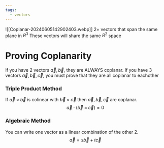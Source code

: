 ```yaml
---
tags:
  - vectors
---
```

![[Coplanar-20240605142902403.webp]]
2+ vectors that span the same plane in $R^3$
These vectors will share the same $R^2$ space
# Proving Coplanarity
If you have 2 vectors $\vec{a},\vec{b}$, they are ALWAYS coplanar.
If you have 3 vectors $\vec{a},\vec{b},\vec{c}$, you must prove that they are all coplanar to eachother
### Triple Product Method
If $\vec{a} \times \vec{b}$ is colinear with $\vec{b} \times \vec{c}$  then $\vec{a},\vec{b},\vec{c}$ are coplanar.
$$\vec{a} \cdot ( \vec{b} \times \vec{c})=0$$
### Algebraic Method
You can write one vector as a linear combination of the other 2.
$$\vec{a}=s \vec{b} + t \vec{c}$$
